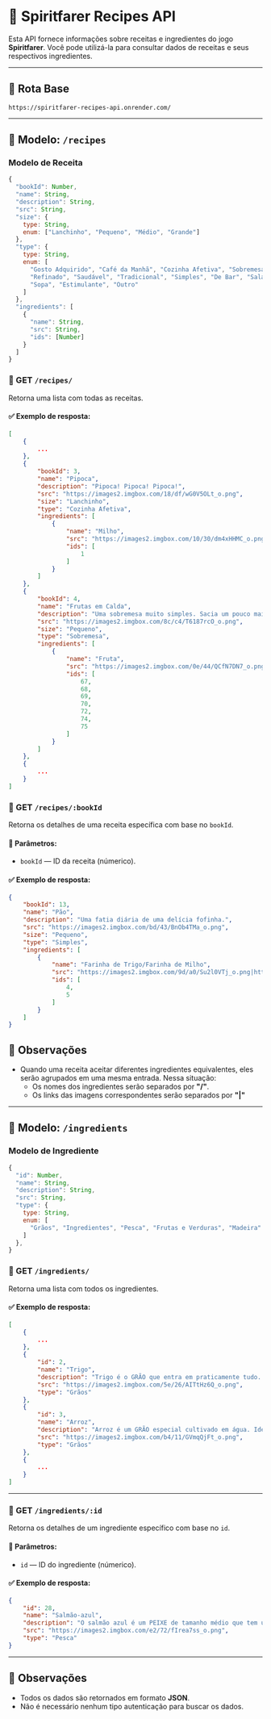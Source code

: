 
# 📘 Spiritfarer Recipes API

Esta API fornece informações sobre receitas e ingredientes do jogo **Spiritfarer**. Você pode utilizá-la para consultar dados de receitas e seus respectivos ingredientes.

---

## 🔗 Rota Base

```
https://spiritfarer-recipes-api.onrender.com/
```

---

## 📙 Modelo: `/recipes`

### Modelo de Receita
```js
{
  "bookId": Number,
  "name": String,
  "description": String,
  "src": String,
  "size": {
    type: String,
    enum: ["Lanchinho", "Pequeno", "Médio", "Grande"]
  },
  "type": {
    type: String,
    enum: [
      "Gosto Adquirido", "Café da Manhã", "Cozinha Afetiva", "Sobremesa", "Exótico",
      "Refinado", "Saudável", "Tradicional", "Simples", "De Bar", "Salada",
      "Sopa", "Estimulante", "Outro"
    ]
  },
  "ingredients": [
    {
      "name": String,
      "src": String,
      "ids": [Number]
    }
  ]
}
```

### 🔹 GET `/recipes/`

Retorna uma lista com todas as receitas.

#### ✅ Exemplo de resposta:
```json
[
    {
        ...
    },
    {
        "bookId": 3,
        "name": "Pipoca",
        "description": "Pipoca! Pipoca! Pipoca!",
        "src": "https://images2.imgbox.com/18/df/wG0V5OLt_o.png",
        "size": "Lanchinho",
        "type": "Cozinha Afetiva",
        "ingredients": [
            {
                "name": "Milho",
                "src": "https://images2.imgbox.com/10/30/dm4xHHMC_o.png",
                "ids": [
                    1
                ]
            }
        ]
    },
    {
        "bookId": 4,
        "name": "Frutas em Calda",
        "description": "Uma sobremesa muito simples. Sacia um pouco mais do que as frutas cruas e é mais fácil de mastigar.",
        "src": "https://images2.imgbox.com/8c/c4/T6187rcO_o.png",
        "size": "Pequeno",
        "type": "Sobremesa",
        "ingredients": [
            {
                "name": "Fruta",
                "src": "https://images2.imgbox.com/0e/44/QCfN7DN7_o.png",
                "ids": [
                    67,
                    68,
                    69,
                    70,
                    72,
                    74,
                    75
                ]
            }
        ]
    },
    {
        ...
    }
]
```

### 🔹 GET `/recipes/:bookId`

Retorna os detalhes de uma receita específica com base no `bookId`.

#### 🔸 Parâmetros:
- `bookId` — ID da receita (númerico).

#### ✅ Exemplo de resposta:
```json
{
    "bookId": 13,
    "name": "Pão",
    "description": "Uma fatia diária de uma delícia fofinha.",
    "src": "https://images2.imgbox.com/bd/43/BnOb4TMa_o.png",
    "size": "Pequeno",
    "type": "Simples",
    "ingredients": [
        {
            "name": "Farinha de Trigo/Farinha de Milho",
            "src": "https://images2.imgbox.com/9d/a0/Su2l0VTj_o.png|https://images2.imgbox.com/da/f8/17hZq8EU_o.png",
            "ids": [
                4,
                5
            ]
        }
    ]
}
```

## 📌 Observações

- Quando uma receita aceitar diferentes ingredientes equivalentes, eles serão agrupados em uma mesma entrada. Nessa situação:
  - Os nomes dos ingredientes serão separados por **"/"**.
  - Os links das imagens correspondentes serão separados por **"|"**

---

## 📙 Modelo: `/ingredients`

### Modelo de Ingrediente
```js
{
  "id": Number,
  "name": String,
  "description": String,
  "src": String,
  "type": {
    type: String,
    enum: [
      "Grãos", "Ingredientes", "Pesca", "Frutas e Verduras", "Madeira"
    ]
  },
}

```
### 🔹 GET `/ingredients/`

Retorna uma lista com todos os ingredientes.

#### ✅ Exemplo de resposta:
```json
[
    {
        ...
    },
    {
        "id": 2,
        "name": "Trigo",
        "description": "Trigo é o GRÃO que entra em praticamente tudo. Pode ser transformado em FARINHA DE TRIGO em um MOINHO.",
        "src": "https://images2.imgbox.com/5e/26/AITtHz6Q_o.png",
        "type": "Grãos"
    },
    {
        "id": 3,
        "name": "Arroz",
        "description": "Arroz é um GRÃO especial cultivado em água. Ideal para pratos simples ou para fazer FARINHA DE ARROZ em um moinho.",
        "src": "https://images2.imgbox.com/b4/11/GVmqQjFt_o.png",
        "type": "Grãos"
    },
    {
        ...
    }
]
```

---

### 🔹 GET `/ingredients/:id`

Retorna os detalhes de um ingrediente específico com base no `id`.

#### 🔸 Parâmetros:
- `id` — ID do ingrediente (númerico).

#### ✅ Exemplo de resposta:
```json
{
    "id": 28,
    "name": "Salmão-azul",
    "description": "O salmão azul é um PEIXE de tamanho médio que tem um sabor melhor quando você pensa em outro tipo de PEIXE.",
    "src": "https://images2.imgbox.com/e2/72/fIrea7ss_o.png",
    "type": "Pesca"
}
```

---

## 📌 Observações

- Todos os dados são retornados em formato **JSON**.
- Não é necessário nenhum tipo autenticação para buscar os dados.
